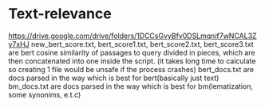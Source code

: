 # Text-relevance
https://drive.google.com/drive/folders/1DCCsGvyBfv0DSLmqnif7wNCAL3Zy7xHJ
new_bert_score.txt, bert_score1.txt, bert_score2.txt, bert_score3.txt are bert cosine similarity of passages to query divided in pieces, 
which are then concatenated into one inside the script.
(it takes long time to calculate so creating 1 file would be unsafe if the process crashes)
bert_docs.txt are docs parsed in the way which is best for bert(basically just text)
bm_docs.txt are docs parsed in the way which is best for bm(lematization, some synonims, e.t.c)
